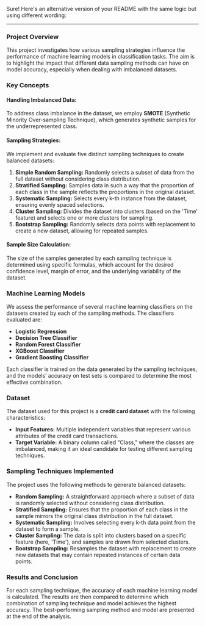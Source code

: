 Sure! Here's an alternative version of your README with the same logic but using different wording:

---

### **Project Overview**

This project investigates how various sampling strategies influence the performance of machine learning models in classification tasks. The aim is to highlight the impact that different data sampling methods can have on model accuracy, especially when dealing with imbalanced datasets.

### **Key Concepts**

#### **Handling Imbalanced Data:**
To address class imbalance in the dataset, we employ **SMOTE** (Synthetic Minority Over-sampling Technique), which generates synthetic samples for the underrepresented class.

#### **Sampling Strategies:**
We implement and evaluate five distinct sampling techniques to create balanced datasets:

1. **Simple Random Sampling:** Randomly selects a subset of data from the full dataset without considering class distribution.
2. **Stratified Sampling:** Samples data in such a way that the proportion of each class in the sample reflects the proportions in the original dataset.
3. **Systematic Sampling:** Selects every k-th instance from the dataset, ensuring evenly spaced selections.
4. **Cluster Sampling:** Divides the dataset into clusters (based on the 'Time' feature) and selects one or more clusters for sampling.
5. **Bootstrap Sampling:** Randomly selects data points with replacement to create a new dataset, allowing for repeated samples.

#### **Sample Size Calculation:**
The size of the samples generated by each sampling technique is determined using specific formulas, which account for the desired confidence level, margin of error, and the underlying variability of the dataset.

### **Machine Learning Models**

We assess the performance of several machine learning classifiers on the datasets created by each of the sampling methods. The classifiers evaluated are:

- **Logistic Regression**
- **Decision Tree Classifier**
- **Random Forest Classifier**
- **XGBoost Classifier**
- **Gradient Boosting Classifier**

Each classifier is trained on the data generated by the sampling techniques, and the models’ accuracy on test sets is compared to determine the most effective combination.

### **Dataset**

The dataset used for this project is a **credit card dataset** with the following characteristics:

- **Input Features:** Multiple independent variables that represent various attributes of the credit card transactions.
- **Target Variable:** A binary column called "Class," where the classes are imbalanced, making it an ideal candidate for testing different sampling techniques.

### **Sampling Techniques Implemented**

The project uses the following methods to generate balanced datasets:

- **Random Sampling:** A straightforward approach where a subset of data is randomly selected without considering class distribution.
- **Stratified Sampling:** Ensures that the proportion of each class in the sample mirrors the original class distribution in the full dataset.
- **Systematic Sampling:** Involves selecting every k-th data point from the dataset to form a sample.
- **Cluster Sampling:** The data is split into clusters based on a specific feature (here, 'Time'), and samples are drawn from selected clusters.
- **Bootstrap Sampling:** Resamples the dataset with replacement to create new datasets that may contain repeated instances of certain data points.

### **Results and Conclusion**

For each sampling technique, the accuracy of each machine learning model is calculated. The results are then compared to determine which combination of sampling technique and model achieves the highest accuracy. The best-performing sampling method and model are presented at the end of the analysis.
